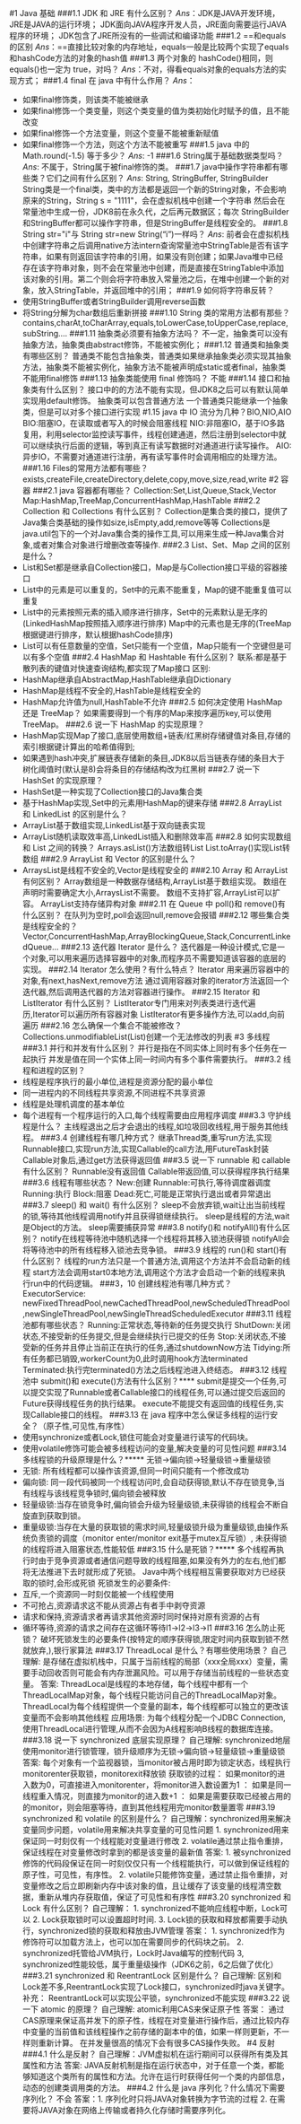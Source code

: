 #1 Java 基础
###1.1 JDK 和 JRE 有什么区别？
_Ans_：JDK是JAVA开发环境，JRE是JAVA的运行环境；
JDK面向JAVA程序开发人员，JRE面向需要运行JAVA程序的环境；
JDK包含了JRE所没有的一些调试和编译功能
###1.2 ==和equals的区别
_Ans_：==直接比较对象的内存地址，equals一般是比较两个实现了equals和hashCode方法的对象的hash值
###1.3 两个对象的 hashCode()相同，则 equals()也一定为 true，对吗？
_Ans_：不对，得看equals对象的equals方法的实现方式；
###1.4 final 在 java 中有什么作用？
_Ans_： 
* 如果final修饰类，则该类不能被继承
* 如果final修饰一个类变量，则这个类变量的值为类初始化时赋予的值，且不能改变
* 如果final修饰一个方法变量，则这个变量不能被重新赋值
* 如果final修饰一个方法，则这个方法不能被重写
###1.5 java 中的 Math.round(-1.5) 等于多少？
_Ans_: -1 
###1.6 String属于基础数据类型吗？
_Ans_: 不属于，String属于被final修饰的类。
###1.7 java中操作字符串都有哪些类？它们之间有什么区别？
_Ans_: String, StringBuffer, StringBuilder
String类是一个final类，类中的方法都是返回一个新的String对象，不会影响原来的String，String s = "1111"，会在虚拟机栈中创建一个字符串
然后会在常量池中生成一份，JDK8前在永久代，之后再元数据区；每次
StringBuilder和StringBuffer都可以操作字符串，但是StringBuffer是线程安全的。
###1.8 String str="i"与 String str=new String(“i”)一样吗？
_Ans_: 前者会在虚拟机栈中创建字符串之后调用native方法intern查询常量池中StringTable是否有该字符串，如果有则返回该字符串的引用，如果没有则创建；如果Java堆中已经
存在该字符串对象，则不会在常量池中创建，而是直接在StringTable中添加该对象的引用。第二个则会将字符串放入常量池之后，在堆中创建一个新的对象，放入StringTable，并返回堆中的引用；
###1.9 如何将字符串反转？
* 使用StringBuffer或者StringBuilder调用reverse函数
* 将String分解为char数组后重新拼接
###1.10 String 类的常用方法都有那些？
contains,charAt,toCharArray,equals,toLowerCase,toUpperCase,replace,subString....
###1.11 抽象类必须要有抽象方法吗？
不一定，抽象类可以没有抽象方法，抽象类由abstract修饰，不能被实例化；
###1.12 普通类和抽象类有哪些区别？
普通类不能包含抽象类，普通类如果继承抽象类必须实现其抽象方法，抽象类不能被实例化，抽象方法不能被声明成static或者final，抽象类不能用final修饰
###1.13 抽象类能使用 final 修饰吗？
不能
###1.14 接口和抽象类有什么区别？
接口中的的方法不能有实现，但JDK8之后可以有默认简单实现用default修饰。
抽象类可以包含普通方法
一个普通类只能继承一个抽象类，但是可以对多个接口进行实现
#1.15 java 中 IO 流分为几种？BIO,NIO,AIO
BIO:阻塞IO，在读取或者写入的时候会阻塞线程
NIO:非阻塞IO，基于IO多路复用，利用selector监控读写事件，线程创建通道，然后注册到selector中就可以继续执行后面的逻辑，等到真正有读写数据时对通道进行读写操作。
AIO:异步IO，不需要对通道进行注册，再有读写事件时会调用相应的处理方法。
###1.16 Files的常用方法都有哪些？
exists,createFile,createDirectory,delete,copy,move,size,read,write
#2 容器
###2.1 java 容器都有哪些？
Collection:Set,List,Queue,Stack,Vector
Map:HashMap,TreeMap,ConcurrentHashMap,HashTable
###2.2 Collection 和 Collections 有什么区别？
Collection是集合类的接口，提供了Java集合类基础的操作如size,isEmpty,add,remove等等
Collections是java.util包下的一个对Java集合类的操作工具,可以用来生成一种Java集合对象,或者对集合对象进行增删改查等操作.
###2.3 List、Set、Map 之间的区别是什么？
* List和Set都是继承自Collection接口，Map是与Collection接口平级的容器接口
* List中的元素是可以重复的，Set中的元素不能重复，Map的键不能重复值可以重复
* List中的元素按照元素的插入顺序进行排序，Set中的元素默认是无序的(LinkedHashMap按照插入顺序进行排序)
  Map中的元素也是无序的(TreeMap根据键进行排序，默认根据hashCode排序)
* List可以有任意数量的空值，Set只能有一个空值，Map只能有一个空键但是可以有多个空值
###2.4 HashMap 和 Hashtable 有什么区别？
联系:都是基于散列表的键值对快速查询结构,都实现了Map接口
区别:
* HashMap继承自AbstractMap,HashTable继承自Dictionary
* HashMap是线程不安全的,HashTable是线程安全的
* HashMap允许值为null,HashTable不允许
###2.5 如何决定使用 HashMap 还是 TreeMap？
如果需要得到一个有序的Map来按序遍历key,可以使用TreeMap。
###2.6 说一下 HashMap 的实现原理？
* HashMap实现Map了接口,底层使用数组+链表/红黑树存储键值对条目,存储的索引根据键计算出的哈希值得到;
* 如果遇到hash冲突,扩展链表存储新的条目,JDK8以后当链表存储的条目大于树化阈值时(默认是8)会将条目的存储结构改为红黑树
###2.7 说一下 HashSet 的实现原理？
* HashSet是一种实现了Collection接口的Java集合类
* 基于HashMap实现,Set中的元素用HashMap的键来存储
###2.8 ArrayList 和 LinkedList 的区别是什么？
* ArrayList基于数组实现,LinkedList基于双向链表实现
* ArrayList随机读取效率高,LinkedList插入和删除效率高
###2.8 如何实现数组和 List 之间的转换？
Arrays.asList()方法数组转List
List.toArray()实现List转数组
###2.9 ArrayList 和 Vector 的区别是什么？
* ArraysList是线程不安全的,Vector是线程安全的
###2.10 Array 和 ArrayList 有何区别？
Array数组是一种数据存储结构,ArrayList基于数组实现。
数组在声明时需要确定大小,ArraysList不需要。
数组不支持扩容,ArrayList可以扩容。
ArrayList支持存储异构对象
###2.11 在 Queue 中 poll()和 remove()有什么区别？
在队列为空时,poll会返回null,remove会报错
###2.12 哪些集合类是线程安全的？
Vector,ConcurrentHashMap,ArrayBlockingQueue,Stack,ConcurrentLinkedQueue...
###2.13 迭代器 Iterator 是什么？
迭代器是一种设计模式,它是一个对象,可以用来遍历选择容器中的对象,而程序员不需要知道该容器的底层的实现。
###2.14 Iterator 怎么使用？有什么特点？
Iterator 用来遍历容器中的对象,有next,hasNext,remove方法
通过调用容器对象的iterator方法返回一个迭代器,然后调用迭代器的方法对容器进行操作。
###2.15 Iterator 和 ListIterator 有什么区别？
ListIterator专门用来对列表类进行迭代遍历,Iterator可以遍历所有容器对象
ListIterator有更多操作方法,可以add,向前遍历
###2.16 怎么确保一个集合不能被修改？
Collections.unmodifiableList(List)创建一个无法修改的列表
#3 多线程
###3.1 并行和并发有什么区别？
并行是指在不同实体上同时有多个任务在一起执行
并发是值在同一个实体上同一时间内有多个事件需要执行。
###3.2 线程和进程的区别？
* 线程是程序执行的最小单位,进程是资源分配的最小单位
* 同一进程内的不同线程共享资源,不同进程不共享资源
* 线程是处理机调度的基本单位
* 每个进程有一个程序运行的入口,每个线程需要由应用程序调度
###3.3 守护线程是什么？
主线程退出之后才会退出的线程,如垃圾回收线程,用于服务其他线程。
###3.4 创建线程有哪几种方式？
继承Thread类,重写run方法,实现Runnable接口,实现run方法,实现Callable的call方法,用FutureTask封装Callable对象后,通过get方法获得返回值
###3.5 说一下 runnable 和 callable 有什么区别？
Runnable没有返回值
Callable带返回值,可以获得程序执行结果
###3.6 线程有哪些状态？
New:创建
Runnable:可执行,等待调度器调度
Running:执行
Block:阻塞
Dead:死亡,可能是正常执行退出或者异常退出
###3.7 sleep() 和 wait() 有什么区别？
sleep不会放弃锁,wait让出当前线程的锁,等待其他线程调用notify并且获得锁继续执行。
sleep是线程的方法,wait是Object的方法。
sleep需要捕获异常
###3.8 notify()和 notifyAll()有什么区别？
notify在线程等待池中随机选择一个线程将其移入锁池获得锁
notifyAll会将等待池中的所有线程移入锁池去竞争锁。
###3.9 线程的 run()和 start()有什么区别？
线程的run方法只是一个普通方法,调用这个方法并不会启动新的线程
start方法会调用start0本地方法,调用这个方法才会启动一个新的线程来执行run中的代码逻辑。
###3，10 创建线程池有哪几种方式？
ExecutorService: newFixedThreadPool,newCachedThreadPool,newScheduledThreadPool,newSingleThreadPool,newSingleThreadScheduledExecutor
###3.11 线程池都有哪些状态？
Running:正常状态,等待新的任务提交执行
ShutDown:关闭状态,不接受新的任务提交,但是会继续执行已提交的任务
Stop:关闭状态,不接受新的任务并且停止当前正在执行的任务,通过shutdownNow方法
Tidying:所有任务都已销毁,workerCount为0,此时调用hook方法terminated
Terminated:执行完terminated()方法之后线程池进入终结态。
###3.12 线程池中 submit()和 execute()方法有什么区别？****
submit是提交一个任务,可以提交实现了Runnable或者Callable接口的线程任务,可以通过提交后返回的Future获得线程任务的执行结果。
execute不能提交有返回值的线程任务,实现Callable接口的线程。
###3.13 在 java 程序中怎么保证多线程的运行安全？（原子性,可见性,有序性）
* 使用synchronize或者Lock,锁住可能会对变量进行读写的代码块。
* 使用volatile修饰可能会被多线程访问的变量,解决变量的可见性问题
###3.14 多线程锁的升级原理是什么？*****
无锁->偏向锁->轻量级锁->重量级锁
* 无锁: 所有线程都可以操作该资源,但同一时间只能有一个修改成功
* 偏向锁: 同一段代码被同一个线程访问时,会自动获得锁,默认不存在锁竞争,当有线程与该线程竞争锁时,偏向锁会被释放
* 轻量级锁:当存在锁竞争时,偏向锁会升级为轻量级锁,未获得锁的线程会不断自旋直到获取到锁。
* 重量级锁:当存在大量的获取锁的需求时间,轻量级锁升级为重量级锁,由操作系统负责锁的调度（monitor enter/monitor exit基于mutex互斥锁）,
未获得锁的线程将进入阻塞状态,性能较低
###3.15 什么是死锁？*****
多个线程再执行时由于竞争资源或者通信问题导致的线程阻塞,如果没有外力的左右,他们都将无法推进下去时就形成了死锁。
Java中两个线程相互需要获取对方已经获取的锁时,会形成死锁
死锁发生的必要条件:
* 互斥,一个资源同一时刻仅能被一个线程使用
* 不可抢占,资源请求这不能从资源占有者手中剥夺资源
* 请求和保持,资源请求者再请求其他资源时同时保持对原有资源的占有
* 循环等待,资源的请求之间存在这循环等待l1->l2->l3->l1
###3.16 怎么防止死锁？
破坏死锁发生的必要条件(按特定的顺序获得锁,限定时间内获取到锁不然就放弃,),银行家算法
###3.17 ThreadLocal 是什么？有哪些使用场景？
自己理解: 是存储在虚拟机栈中，只属于当前线程的局部（xxx全局xxx）变量，需要手动回收否则可能会有内存泄漏风险。可以用于存储当前线程的一些状态变量。
答案: ThreadLocal是线程的本地存储，每个线程中都有一个ThreadLocalMap对象，每个线程只能访问自己的ThreadLocalMap对象。
     ThreadLocal为每个线程提供一个变量的副本，每个线程都可以独立的更改该变量而不会影响其他线程
      应用场景: 为每个线程分配一个JDBC Connection,使用ThreadLocal进行管理,从而不会因为A线程影响B线程的数据库连接。
###3.18 说一下 synchronized 底层实现原理？
自己理解: synchronized地层使用monitor进行锁管理，锁升级顺序为无锁->偏向锁->轻量级锁->重量级锁
答案: 每个对象有一个监视器锁，当monitor被占用时即为锁定状态，线程执行monitorenter获取锁，monitorexit释放锁
获取锁的过程： 如果monitor的进入数为0，可直接进入monitorenter，将monitor进入数设置为1
          ： 如果是同一线程重入情况，则直接为monitor的进入数+1
          ： 如果是需要获取已经被占用的的monitor，则会阻塞等待，直到其他线程用完monitor数量置零
###3.19 synchronized 和 volatile 的区别是什么？
自己理解：synchronized用来解决变量同步问题，volatile用来解决共享变量的可见性问题
        1. synchronized用来保证同一时刻仅有一个线程能对变量进行修改
        2. volatile通过禁止指令重排，保证线程在对变量修改时拿到的都是该变量的最新值
答案:    1. 被synchronized修饰的代码段保证在同一时刻仅仅只有一个线程能执行，可以做到保证线程的原子性，可见性，有序性。
        2. volatile只能修饰变量，通过禁止指令重排，对变量修改之后立即刷新内存中该对象的值，且让缓存了该变量的线程清空数据，重新从堆内存获取值，保证了可见性和有序性
###3.20 synchronized 和 Lock 有什么区别？
自己理解： 1. synchronized不能响应线程中断，Lock可以
         2. Lock获取锁时可以设置超时时间.
         3. Lock锁的获取和释放都需要手动执行，synchronized锁的获取和释放由JVM管理
答案： 1. synchronized作为修饰符可以加载方法上，也可以加在需要同步的代码块之前。
      2. synchronized托管给JVM执行，Lock时Java编写的控制代码
      3, synchronized性能较低，属于重量级操作（JDK6之前，6之后做了优化）
###3.21 synchronized 和 ReentrantLock 区别是什么？
自己理解: 区别和Lock差不多,ReentrantLock实现了Lock接口，synchronized时java关键字。
补充： ReentrantLock可以实现公平锁，synchronized不能实现
###3.22 说一下 atomic 的原理？
自己理解: atomic利用CAS来保证原子性
答案： 通过CAS原理来保证高并发下的原子性，线程在对变量进行操作后，通过比较内存中变量的当前值和该线程操作之前存储的副本中的值，如果一样则更新，不一样则重新计算。
      在并发量很高的情况下会有很多CAS操作失败。
#4 反射
###4.1 什么是反射？
自己理解：JVM虚拟机在运行期间可以获得所有类及其属性和方法
答案: JAVA反射机制是指在运行状态中，对于任意一个类，都能够知道这个类所有的属性和方法。允许在运行时获得任何一个类的内部信息，动态的创建类调用类的方法。
###4.2 什么是 java 序列化？什么情况下需要序列化？
不会
答案：1. 序列化时只将JAVA对象转换为字节流的过程
     2. 在需要将JAVA对象在网络上传输或者持久化存储时需要序列化。